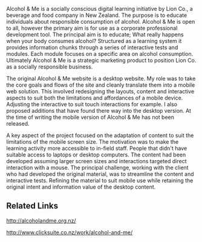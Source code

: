 Alcohol & Me is a socially conscious digital learning initiative by Lion Co., a beverage and food company in New Zealand. The purpose is to educate individuals about responsible consumption of alcohol. Alcohol & Me is open to all, however the primary aim is for use as a corporate professional development tool.  The principal aim is to educate; What really happens when your body consumes alcohol? Structured as a learning system it provides information chunks through a series of interactive tests and modules. Each module focuses on a specific area on alcohol consumption. Ultimately Alcohol & Me is a strategic marketing product to position Lion Co. as a socially responsible business.

The original Alcohol & Me website is a desktop website. My role was to take the core goals and flows of the site and cleanly translate them into a mobile web solution. This involved redesigning the layouts, content and interactive aspects to suit both the limitations and affordances of a mobile device. Adjusting the interactive to suit touch interactions for example. I also proposed additions that have found there way into the desktop version. At the time of writing the mobile version of Alcohol & Me has not been released.

A key aspect of the project focused on the adaptation of content to suit the limitations of the mobile screen size. The motivation was to make the learning activity more accessible to in-field staff. People that didn't have suitable access to laptops or desktop computers. The content had been developed assuming larger screen sizes and interactions targeted direct interaction with a mouse. The principal challenge, working with the client who had developed the original material, was to streamline the content and interactive tests. Refining the material to suit mobile use while retaining the original intent and information value of the desktop content.  

## Related Links

http://alcoholandme.org.nz/

http://www.clicksuite.co.nz/work/alcohol-and-me/
